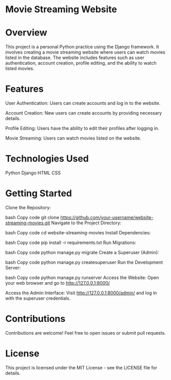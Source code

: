 # Movie Streaming Website
# Overview
This project is a personal Python practice using the Django framework. It involves creating a movie streaming website where users can watch movies listed in the database. The website includes features such as user authentication, account creation, profile editing, and the ability to watch listed movies.

# Features
User Authentication: Users can create accounts and log in to the website.

Account Creation: New users can create accounts by providing necessary details.

Profile Editing: Users have the ability to edit their profiles after logging in.

Movie Streaming: Users can watch movies listed on the website.

# Technologies Used
Python
Django
HTML
CSS

# Getting Started
Clone the Repository:

bash
Copy code
git clone https://github.com/your-username/website-streaming-movies.git
Navigate to the Project Directory:

bash
Copy code
cd website-streaming-movies
Install Dependencies:

bash
Copy code
pip install -r requirements.txt
Run Migrations:

bash
Copy code
python manage.py migrate
Create a Superuser (Admin):

bash
Copy code
python manage.py createsuperuser
Run the Development Server:

bash
Copy code
python manage.py runserver
Access the Website:
Open your web browser and go to http://127.0.0.1:8000/

Access the Admin Interface:
Visit http://127.0.0.1:8000/admin/ and log in with the superuser credentials.

# Contributions
Contributions are welcome! Feel free to open issues or submit pull requests.

# License
This project is licensed under the MIT License - see the LICENSE file for details.
